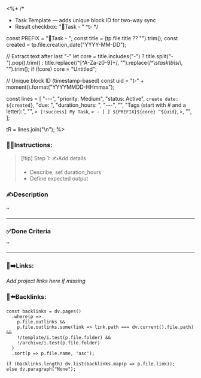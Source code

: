 <%*
/*
 * Task Template — adds unique block ID for two-way sync
 * Result checkbox: "📌Task - <core>" ^t-<timestamp>
 */

const PREFIX = "📌Task - ";
const title  = (tp.file.title ?? "").trim();
const created = tp.file.creation_date("YYYY-MM-DD");

// Extract text after last "-"
let core = title.includes("-")
  ? title.split("-").pop().trim()
  : title.replace(/^[^A-Za-z0-9]+/, "").replace(/^\s*task\b\s*/i, "").trim();
if (!core) core = "Untitled";

// Unique block ID (timestamp-based)
const uid = "t-" + moment().format("YYYYMMDD-HHmmss");

const lines = [
  "---",
  "priority: Medium",
  "status: Active",
  `create date: ${created}`,
  "due: ",
  "duration_hours: ",
  "---",
  "",
  "Tags (start with # and a letter):",
  "",
  `> [!success] My Task`,
  `> - [ ] ${PREFIX}${core} ^${uid}`,
  `>`,
  "",
];

tR = lines.join("\n");
%>
### 👷‍♂️Instructions:
> [!tip] Step 1: ✍️Add details  
> - Describe, set duration_hours  
> - Define expected output

### ✍️Description  
''
___

### ✅Done Criteria  
''
___

### 🔗➡️Links:
*Add project links here if missing*

### 🔗⬅️Backlinks:
~~~dataviewjs
const backlinks = dv.pages()
  .where(p =>
    p.file.outlinks &&
    p.file.outlinks.some(link => link.path === dv.current().file.path) &&
    !/template/i.test(p.file.folder) &&
    !/archive/i.test(p.file.folder)
  )
  .sort(p => p.file.name, 'asc');

if (backlinks.length) dv.list(backlinks.map(p => p.file.link));
else dv.paragraph("None");
~~~